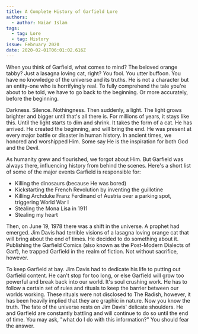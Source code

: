 ```yaml
---
title: A Complete History of Garfield Lore
authors:
  - author: Naiar Islam
tags:
  - tag: Lore
  - tag: History
issue: February 2020
date: 2020-02-01T06:01:02.616Z
---
```

When you think of Garfield, what comes to mind? The beloved orange tabby? Just a lasagna loving cat, right? You fool. You utter buffoon. You have no knowledge of the universe and its truths. He is not a character but an entity-one who is horrifyingly real. To fully comprehend the tale you're about to be told, we have to go back to the beginning. Or more accurately, before the beginning.

Darkness. Silence. Nothingness. Then suddenly, a light. The light grows brighter and bigger until that's all there is. For millions of years, it stays like this. Until the light starts to dim and shrink. It takes the form of a cat. He has arrived. He created the beginning, and will bring the end. He was present at every major battle or disaster in human history. In ancient times, we honored and worshipped Him. Some say He is the inspiration for both God and the Devil.

As humanity grew and flourished, we forgot about Him. But Garfield was always there, influencing history from behind the scenes. Here's a short list of some of the major events Garfield is responsible for:
- Killing the dinosaurs (because He was bored) 
- Kickstarting the French Revolution by inventing the guillotine 
- Killing Archduke Franz Ferdinand of Austria over a parking spot, triggering World War I 
- Stealing the Mona Lisa in 1911 
- Stealing my heart 


Then, on June 19, 1978 there was a shift in the universe. A prophet had emerged. Jim Davis had terrible visions of a lasagna loving orange cat that will bring about the end of times. He decided to do something about it. Publishing the Garfield Comics (also known as the Post-Modern Dialects of Garf), he trapped Garfield in the realm of fiction. Not without sacrifice, however. 


To keep Garfield at bay. Jim Davis had to dedicate his life to putting out Garfield content. He can't stop for too long, or else Garfield will grow too powerful and break back into our world. It's soul crushing work. He has to follow a certain set of rules and rituals to keep the barrier between our worlds working. These rituals were not disclosed to The Radish, however, it has been heavily implied that they are graphic in nature. 
Now you know the truth. The fate of the universe rests on Jim Davis' delicate shoulders. He and Garfield are constantly battling and will continue to do so until the end of time. You may ask, "what do I do with this information?" You should fear the answer. 
